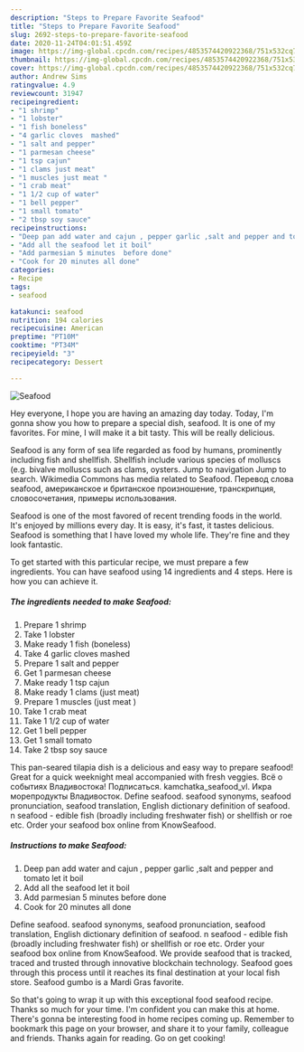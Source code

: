 ```yaml
---
description: "Steps to Prepare Favorite Seafood"
title: "Steps to Prepare Favorite Seafood"
slug: 2692-steps-to-prepare-favorite-seafood
date: 2020-11-24T04:01:51.459Z
image: https://img-global.cpcdn.com/recipes/4853574420922368/751x532cq70/seafood-recipe-main-photo.jpg
thumbnail: https://img-global.cpcdn.com/recipes/4853574420922368/751x532cq70/seafood-recipe-main-photo.jpg
cover: https://img-global.cpcdn.com/recipes/4853574420922368/751x532cq70/seafood-recipe-main-photo.jpg
author: Andrew Sims
ratingvalue: 4.9
reviewcount: 31947
recipeingredient:
- "1 shrimp"
- "1 lobster"
- "1 fish boneless"
- "4 garlic cloves  mashed"
- "1 salt and pepper"
- "1 parmesan cheese"
- "1 tsp cajun"
- "1 clams just meat"
- "1 muscles just meat "
- "1 crab meat"
- "1 1/2 cup of water"
- "1 bell pepper"
- "1 small tomato"
- "2 tbsp soy sauce"
recipeinstructions:
- "Deep pan add water and cajun , pepper garlic ,salt and pepper and tomato let it boil"
- "Add all the seafood let it boil"
- "Add parmesian 5 minutes  before done"
- "Cook for 20 minutes all done"
categories:
- Recipe
tags:
- seafood

katakunci: seafood 
nutrition: 194 calories
recipecuisine: American
preptime: "PT10M"
cooktime: "PT34M"
recipeyield: "3"
recipecategory: Dessert

---
```



![Seafood](https://img-global.cpcdn.com/recipes/4853574420922368/751x532cq70/seafood-recipe-main-photo.jpg)

Hey everyone, I hope you are having an amazing day today. Today, I'm gonna show you how to prepare a special dish, seafood. It is one of my favorites. For mine, I will make it a bit tasty. This will be really delicious.

Seafood is any form of sea life regarded as food by humans, prominently including fish and shellfish. Shellfish include various species of molluscs (e.g. bivalve molluscs such as clams, oysters. Jump to navigation Jump to search. Wikimedia Commons has media related to Seafood. Перевод слова seafood, американское и британское произношение, транскрипция, словосочетания, примеры использования.

Seafood is one of the most favored of recent trending foods in the world. It's enjoyed by millions every day. It is easy, it's fast, it tastes delicious. Seafood is something that I have loved my whole life. They're fine and they look fantastic.


To get started with this particular recipe, we must prepare a few ingredients. You can have seafood using 14 ingredients and 4 steps. Here is how you can achieve it.

<!--inarticleads1-->

##### The ingredients needed to make Seafood:

1. Prepare 1 shrimp
1. Take 1 lobster
1. Make ready 1 fish (boneless)
1. Take 4 garlic cloves  mashed
1. Prepare 1 salt and pepper
1. Get 1 parmesan cheese
1. Make ready 1 tsp cajun
1. Make ready 1 clams (just meat)
1. Prepare 1 muscles (just meat )
1. Take 1 crab meat
1. Take 1 1/2 cup of water
1. Get 1 bell pepper
1. Get 1 small tomato
1. Take 2 tbsp soy sauce


This pan-seared tilapia dish is a delicious and easy way to prepare seafood! Great for a quick weeknight meal accompanied with fresh veggies. Всё о событиях Владивостока! Подписаться. kamchatka_seafood_vl. Икра морепродукты Владивосток. Define seafood. seafood synonyms, seafood pronunciation, seafood translation, English dictionary definition of seafood. n seafood - edible fish (broadly including freshwater fish) or shellfish or roe etc. Order your seafood box online from KnowSeafood. 

<!--inarticleads2-->

##### Instructions to make Seafood:

1. Deep pan add water and cajun , pepper garlic ,salt and pepper and tomato let it boil
1. Add all the seafood let it boil
1. Add parmesian 5 minutes  before done
1. Cook for 20 minutes all done


Define seafood. seafood synonyms, seafood pronunciation, seafood translation, English dictionary definition of seafood. n seafood - edible fish (broadly including freshwater fish) or shellfish or roe etc. Order your seafood box online from KnowSeafood. We provide seafood that is tracked, traced and trusted through innovative blockchain technology. Seafood goes through this process until it reaches its final destination at your local fish store. Seafood gumbo is a Mardi Gras favorite. 

So that's going to wrap it up with this exceptional food seafood recipe. Thanks so much for your time. I'm confident you can make this at home. There's gonna be interesting food in home recipes coming up. Remember to bookmark this page on your browser, and share it to your family, colleague and friends. Thanks again for reading. Go on get cooking!

